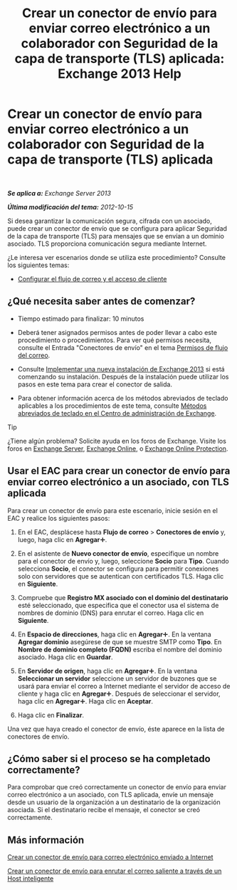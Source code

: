 ﻿---
title: 'Crear un conector de envío para enviar correo electrónico a un colaborador con Seguridad de la capa de transporte (TLS) aplicada: Exchange 2013 Help'
TOCTitle: Creación de un conector de envío para enviar correo electrónico a un colaborador con seguridad de capa de transporte (TLS) aplicada
ms:assetid: ff2abefc-dd3e-4431-b947-df942fbf82d9
ms:mtpsurl: https://technet.microsoft.com/es-es/library/JJ657514(v=EXCHG.150)
ms:contentKeyID: 49896042
ms.date: 04/23/2018
mtps_version: v=EXCHG.150
ms.translationtype: HT
---

# Crear un conector de envío para enviar correo electrónico a un colaborador con Seguridad de la capa de transporte (TLS) aplicada

 

_**Se aplica a:** Exchange Server 2013_

_**Última modificación del tema:** 2012-10-15_

Si desea garantizar la comunicación segura, cifrada con un asociado, puede crear un conector de envío que se configura para aplicar Seguridad de la capa de transporte (TLS) para mensajes que se envían a un dominio asociado. TLS proporciona comunicación segura mediante Internet.

¿Le interesa ver escenarios donde se utiliza este procedimiento? Consulte los siguientes temas:

  - [Configurar el flujo de correo y el acceso de cliente](configure-mail-flow-and-client-access-exchange-2013-help.md)

## ¿Qué necesita saber antes de comenzar?

  - Tiempo estimado para finalizar: 10 minutos

  - Deberá tener asignados permisos antes de poder llevar a cabo este procedimiento o procedimientos. Para ver qué permisos necesita, consulte el Entrada "Conectores de envío" en el tema [Permisos de flujo del correo](mail-flow-permissions-exchange-2013-help.md).

  - Consulte [Implementar una nueva instalación de Exchange 2013](deploy-a-new-installation-of-exchange-2013-exchange-2013-help.md) si está comenzando su instalación. Después de la instalación puede utilizar los pasos en este tema para crear el conector de salida.

  - Para obtener información acerca de los métodos abreviados de teclado aplicables a los procedimientos de este tema, consulte [Métodos abreviados de teclado en el Centro de administración de Exchange](keyboard-shortcuts-in-the-exchange-admin-center-exchange-online-protection-help.md).


> [!TIP]
> ¿Tiene algún problema? Solicite ayuda en los foros de Exchange. Visite los foros en <A href="https://go.microsoft.com/fwlink/p/?linkid=60612">Exchange Server</A>, <A href="https://go.microsoft.com/fwlink/p/?linkid=267542">Exchange Online</A>, o <A href="https://go.microsoft.com/fwlink/p/?linkid=285351">Exchange Online Protection</A>.



## Usar el EAC para crear un conector de envío para enviar correo electrónico a un asociado, con TLS aplicada

Para crear un conector de envío para este escenario, inicie sesión en el EAC y realice los siguientes pasos:

1.  En el EAC, desplácese hasta **Flujo de correo** \> **Conectores de envío** y, luego, haga clic en **Agregar**![Agregar icono](images/JJ218640.c1e75329-d6d7-4073-a27d-498590bbb558(EXCHG.150).gif "Agregar icono").

2.  En el asistente de **Nuevo conector de envío**, especifique un nombre para el conector de envío y, luego, seleccione **Socio** para **Tipo**. Cuando selecciona **Socio**, el conector se configura para permitir conexiones solo con servidores que se autentican con certificados TLS. Haga clic en **Siguiente**.

3.  Compruebe que **Registro MX asociado con el dominio del destinatario** esté seleccionado, que especifica que el conector usa el sistema de nombres de dominio (DNS) para enrutar el correo. Haga clic en **Siguiente**.

4.  En **Espacio de direcciones**, haga clic en **Agregar**![Agregar icono](images/JJ218640.c1e75329-d6d7-4073-a27d-498590bbb558(EXCHG.150).gif "Agregar icono"). En la ventana **Agregar dominio** asegúrese de que se muestre SMTP como **Tipo**. En **Nombre de dominio completo (FQDN)** escriba el nombre del dominio asociado. Haga clic en **Guardar**.

5.  En **Servidor de origen**, haga clic en **Agregar**![Agregar icono](images/JJ218640.c1e75329-d6d7-4073-a27d-498590bbb558(EXCHG.150).gif "Agregar icono"). En la ventana **Seleccionar un servidor** seleccione un servidor de buzones que se usará para enviar el correo a Internet mediante el servidor de acceso de cliente y haga clic en **Agregar**![Agregar icono](images/JJ218640.c1e75329-d6d7-4073-a27d-498590bbb558(EXCHG.150).gif "Agregar icono"). Después de seleccionar el servidor, haga clic en **Agregar**![Agregar icono](images/JJ218640.c1e75329-d6d7-4073-a27d-498590bbb558(EXCHG.150).gif "Agregar icono"). Haga clic en **Aceptar**.

6.  Haga clic en **Finalizar**.

Una vez que haya creado el conector de envío, éste aparece en la lista de conectores de envío.

## ¿Cómo saber si el proceso se ha completado correctamente?

Para comprobar que creó correctamente un conector de envío para enviar correo electrónico a un asociado, con TLS aplicada, envíe un mensaje desde un usuario de la organización a un destinatario de la organización asociada. Si el destinatario recibe el mensaje, el conector se creó correctamente.

## Más información

[Crear un conector de envío para correo electrónico enviado a Internet](create-a-send-connector-for-email-sent-to-the-internet-exchange-2013-help.md)

[Crear un conector de envío para enrutar el correo saliente a través de un Host inteligente](create-a-send-connector-to-route-outbound-email-through-a-smart-host-exchange-2013-help.md)

